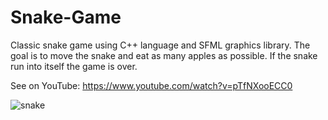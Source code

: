 # Snake-Game

Classic snake game using C++ language and SFML graphics library. The goal is to move the snake and eat as many apples as possible. If the snake run into itself the game is over.

See on YouTube: https://www.youtube.com/watch?v=pTfNXooECC0

![snake](https://user-images.githubusercontent.com/28232585/48556525-dea3c200-e8ec-11e8-837a-058843cf15f7.jpg)
